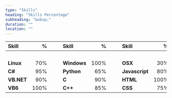 ```yaml
---
type: "Skills"
heading: "Skills Percentage"
subheading: "&nbsp;"
duration: ""
location: ""
---
```

| **Skill** | **%** |   | **Skill** | **%** |   | **Skill**  | **%** |
|:--------------|----------:|---|:--------------|----------:|---|:---------------|----------:|
| &nbsp;&nbsp;&nbsp;&nbsp;&nbsp;&nbsp;&nbsp; | | &nbsp;&nbsp;&nbsp;&nbsp; | &nbsp;&nbsp;&nbsp;&nbsp;&nbsp;&nbsp;&nbsp;&nbsp; | | &nbsp;&nbsp;&nbsp;&nbsp; |  &nbsp;&nbsp;&nbsp;&nbsp;&nbsp;&nbsp;&nbsp; &nbsp;&nbsp;&nbsp;&nbsp; | |
| **Linux**     | 70%       |   | **Windows**   | 100%      |   | **OSX**        | 30%       |
| **C#**        | 95%       |   | **Python**    | 65%       |   | **Javascript** | 80%       |
| **VB.NET**    | 90%       |   | **C**         | 90%       |   | **HTML**       | 100%      |
| **VB6**       | 100%      |   | **C++**       | 85%       |   | **CSS**        | 75%       |

